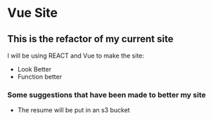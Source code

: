 # Vue Site

## This is the refactor of my current site

I will be using REACT and Vue to make the site:
  - Look Better
  - Function better

### Some suggestions that have been made to better my site
 - The resume will be put in an s3 bucket